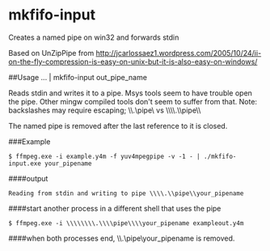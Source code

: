 mkfifo-input
============

Creates a named pipe on win32 and forwards stdin

Based on UnZipPipe from http://jcarlossaez1.wordpress.com/2005/10/24/ii-on-the-fly-compression-is-easy-on-unix-but-it-is-also-easy-on-windows/

##Usage
... | mkfifo-input out_pipe_name

Reads stdin and writes it to a pipe. Msys tools seem to have trouble open the pipe. Other mingw compiled tools don't seem to suffer from that. Note: backslashes may require escaping; \\\\.\\pipe\\ vs \\\\\\\\.\\\\pipe\\\\

The named pipe is removed after the last reference to it is closed.

###Example
```
$ ffmpeg.exe -i example.y4m -f yuv4mpegpipe -v -1 - | ./mkfifo-input.exe your_pipename
```
####output
```
Reading from stdin and writing to pipe \\\\.\\pipe\\your_pipename
```

####start another process in a different shell that uses the pipe
```
$ ffmpeg.exe -i \\\\\\\\.\\\\pipe\\\\your_pipename exampleout.y4m
```

####when both processes end, \\\\.\\pipe\\your_pipename is removed.

